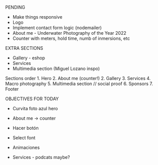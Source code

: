 PENDING 

* Make things responsive
* Logo
* Implement contact form logic (nodemailer)
* About me - Underwater Photography of the Year 2022
* Counter with meters, hold time, numb of inmersions, etc

EXTRA SECTIONS
* Gallery - eshop
* Services
* Multimedia section (Miguel Lozano inspo)


Sections order
    1. Hero
2. About me (counter!)
    2. Gallery
3. Services
    4. Macro photography
5. Multimedia section // social proof
    6. Sponsors
    7. Footer


OBJECTIVES FOR TODAY
- Curvita foto azul hero
- About me -> counter
- Hacer botón
- Select font
- Animaciones


- Services - podcats maybe?